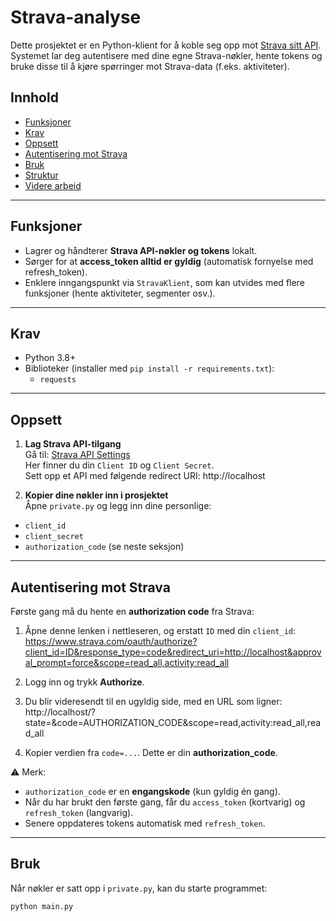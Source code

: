 # Strava-analyse

Dette prosjektet er en Python-klient for å koble seg opp mot [Strava sitt API](https://developers.strava.com/).  
Systemet lar deg autentisere med dine egne Strava-nøkler, hente tokens og bruke disse til å kjøre spørringer mot Strava-data (f.eks. aktiviteter).

## Innhold

- [Funksjoner](#funksjoner)
- [Krav](#krav)
- [Oppsett](#oppsett)
- [Autentisering mot Strava](#autentisering-mot-strava)
- [Bruk](#bruk)
- [Struktur](#struktur)
- [Videre arbeid](#videre-arbeid)

---

## Funksjoner

- Lagrer og håndterer **Strava API-nøkler og tokens** lokalt.
- Sørger for at **access_token alltid er gyldig** (automatisk fornyelse med refresh_token).
- Enklere inngangspunkt via `StravaKlient`, som kan utvides med flere funksjoner (hente aktiviteter, segmenter osv.).

---

## Krav

- Python 3.8+
- Biblioteker (installer med `pip install -r requirements.txt`):
  - `requests`

---

## Oppsett

1. **Lag Strava API-tilgang**  
   Gå til: [Strava API Settings](https://www.strava.com/settings/api)  
   Her finner du din `Client ID` og `Client Secret`.  
   Sett opp et API med følgende redirect URI:
   http://localhost

2. **Kopier dine nøkler inn i prosjektet**  
Åpne `private.py` og legg inn dine personlige:
- `client_id`
- `client_secret`
- `authorization_code` (se neste seksjon)

---

## Autentisering mot Strava

Første gang må du hente en **authorization code** fra Strava:

1. Åpne denne lenken i nettleseren, og erstatt `ID` med din `client_id`:
https://www.strava.com/oauth/authorize?client_id=ID&response_type=code&redirect_uri=http://localhost&approval_prompt=force&scope=read_all,activity:read_all

2. Logg inn og trykk **Authorize**.

3. Du blir videresendt til en ugyldig side, med en URL som ligner:
http://localhost/?state=&code=AUTHORIZATION_CODE&scope=read,activity:read_all,read_all


4. Kopier verdien fra `code=...`. Dette er din **authorization_code**.

⚠️ Merk:
- `authorization_code` er en **engangskode** (kun gyldig én gang).
- Når du har brukt den første gang, får du `access_token` (kortvarig) og `refresh_token` (langvarig).
- Senere oppdateres tokens automatisk med `refresh_token`.

---

## Bruk

Når nøkler er satt opp i `private.py`, kan du starte programmet:

```bash
python main.py
